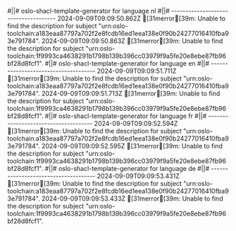 #||# oslo-shacl-template-generator for language nl
#||# -------------------------------------
2024-09-09T09:09:50.862Z [31merror[39m: Unable to find the description for subject "urn:oslo-toolchain:a183eaa87797a702f2e8fcdb16ed1eea138e0f90b24277016410fba93e791784".
2024-09-09T09:09:50.863Z [31merror[39m: Unable to find the description for subject "urn:oslo-toolchain:1f9993ca4638291b1798b139b396cc03979f9a5fe20e8ebe87fb96bf28d8fcf1".
#||# oslo-shacl-template-generator for language en
#||# -------------------------------------
2024-09-09T09:09:51.711Z [31merror[39m: Unable to find the description for subject "urn:oslo-toolchain:a183eaa87797a702f2e8fcdb16ed1eea138e0f90b24277016410fba93e791784".
2024-09-09T09:09:51.713Z [31merror[39m: Unable to find the description for subject "urn:oslo-toolchain:1f9993ca4638291b1798b139b396cc03979f9a5fe20e8ebe87fb96bf28d8fcf1".
#||# oslo-shacl-template-generator for language fr
#||# -------------------------------------
2024-09-09T09:09:52.594Z [31merror[39m: Unable to find the description for subject "urn:oslo-toolchain:a183eaa87797a702f2e8fcdb16ed1eea138e0f90b24277016410fba93e791784".
2024-09-09T09:09:52.595Z [31merror[39m: Unable to find the description for subject "urn:oslo-toolchain:1f9993ca4638291b1798b139b396cc03979f9a5fe20e8ebe87fb96bf28d8fcf1".
#||# oslo-shacl-template-generator for language de
#||# -------------------------------------
2024-09-09T09:09:53.431Z [31merror[39m: Unable to find the description for subject "urn:oslo-toolchain:a183eaa87797a702f2e8fcdb16ed1eea138e0f90b24277016410fba93e791784".
2024-09-09T09:09:53.433Z [31merror[39m: Unable to find the description for subject "urn:oslo-toolchain:1f9993ca4638291b1798b139b396cc03979f9a5fe20e8ebe87fb96bf28d8fcf1".
